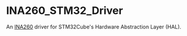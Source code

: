 # INA260_STM32_Driver
An [INA260](http://www.ti.com/product/INA260) driver for STM32Cube's Hardware Abstraction Layer (HAL).
